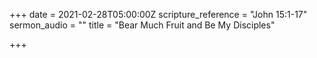 +++
date = 2021-02-28T05:00:00Z
scripture_reference = "John 15:1-17"
sermon_audio = ""
title = "Bear Much Fruit and Be My Disciples"

+++
